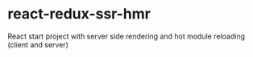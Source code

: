 # react-redux-ssr-hmr
React start project with server side rendering and hot module reloading (client and server)
